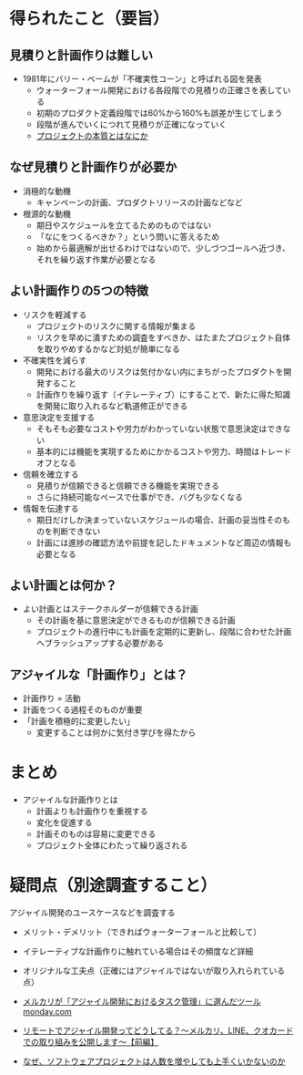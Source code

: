 # 得られたこと（要旨）

## 見積りと計画作りは難しい
- 1981年にバリー・ベームが「不確実性コーン」と呼ばれる図を発表
	- ウォーターフォール開発における各段階での見積りの正確さを表している
	- 初期のプロダクト定義段階では60%から160%も誤差が生じてしまう
	- 段階が進んでいくにつれて見積りが正確になっていく
	- [プロジェクトの本質とはなにか](https://xtech.nikkei.com/it/article/COLUMN/20131001/508039/)

## なぜ見積りと計画作りが必要か
- 消極的な動機
	- キャンペーンの計画、プロダクトリリースの計画などなど
- 根源的な動機
	- 期日やスケジュールを立てるためのものではない
	- 「なにをつくるべきか？」という問いに答えるため
	- 始めから最適解が出せるわけではないので、少しづつゴールへ近づき、それを繰り返す作業が必要となる

## よい計画作りの5つの特徴
- リスクを軽減する
	- プロジェクトのリスクに関する情報が集まる
	- リスクを早めに潰すための調査をすべきか、はたまたプロジェクト自体を取りやめするかなど対処が簡単になる
- 不確実性を減らす
	- 開発における最大のリスクは気付かない内にまちがったプロダクトを開発すること
	- 計画作りを繰り返す（イテレーティブ）にすることで、新たに得た知識を開発に取り入れるなど軌道修正ができる
- 意思決定を支援する
	- そもそも必要なコストや労力がわかっていない状態で意思決定はできない
	- 基本的には機能を実現するためにかかるコストや労力、時間はトレードオフとなる
- 信頼を確立する
	- 見積りが信頼できると信頼できる機能を実現できる
	- さらに持続可能なペースで仕事ができ、バグも少なくなる
- 情報を伝達する
	- 期日だけしか決まっていないスケジュールの場合、計画の妥当性そのものを判断できない
	- 計画には進捗の確認方法や前提を記したドキュメントなど周辺の情報も必要となる

## よい計画とは何か？
- よい計画とはステークホルダーが信頼できる計画
	- その計画を基に意思決定ができるものが信頼できる計画
	- プロジェクトの進行中にも計画を定期的に更新し、段階に合わせた計画へブラッシュアップする必要がある

## アジャイルな「計画作り」とは？
- 計画作り = 活動
- 計画をつくる過程そのものが重要
- 「計画を積極的に変更したい」
	- 変更することは何かに気付き学びを得たから

# まとめ
- アジャイルな計画作りとは
	- 計画よりも計画作りを重視する
	- 変化を促進する
	- 計画そのものは容易に変更できる
	- プロジェクト全体にわたって繰り返される

# 疑問点（別途調査すること）
アジャイル開発のユースケースなどを調査する
- メリット・デメリット（できればウォーターフォールと比較して）
- イテレーティブな計画作りに触れている場合はその頻度など詳細
- オリジナルな工夫点（正確にはアジャイルではないが取り入れられている点）

- [メルカリが「アジャイル開発におけるタスク管理」に選んだツールmonday.com](https://monday.gaprise.jp/blog/0036)
- [リモートでアジャイル開発ってどうしてる？〜メルカリ、LINE、クオカードでの取り組みを公開します〜【前編】](https://engineer-lab.findy-code.io/engineer_agile01)
- [なぜ、ソフトウェアプロジェクトは人数を増やしても上手くいかないのか](https://qiita.com/hirokidaichi/items/7f7f7881acba9302301f)